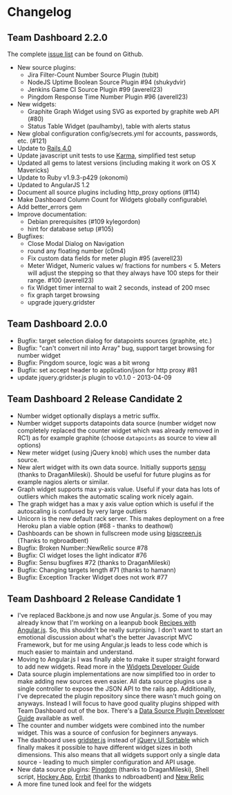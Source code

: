 # Changelog

## Team Dashboard 2.2.0
The complete [issue list](https://github.com/fdietz/team_dashboard/issues?milestone=5&state=open) can be found on Github.

* New source plugins:
  * Jira Filter-Count Number Source Plugin (tubit)
  * NodeJS Uptime Boolean Source Plugin #94 (shukydvir)
  * Jenkins Game CI Source Plugin #99 (averell23)
  * Pingdom Response Time Number Plugin #96 (averell23)
* New widgets:
  * Graphite Graph Widget using SVG as exported by graphite web API (#80)
  * Status Table Widget (paulhamby), table with alerts status
* New global configuration config/secrets.yml for accounts, passwords, etc. (#121)
* Update to [Rails 4.0 ](http://weblog.rubyonrails.org/2013/6/25/Rails-4-0-final/)
* Update javascript unit tests to use [Karma](http://karma-runner.github.io/), simplified test setup
* Updated all gems to latest versions (including making it work on OS X Mavericks)
* Update to Ruby v1.9.3-p429 (okonomi)
* Updated to AngularJS 1.2
* Document all source plugins including http_proxy options (#114)
* Make Dashboard Column Count for Widgets globally configurable\
* Add better_errors gem
* Improve documentation:
  * Debian prerequisites (#109 kylegordon)
  * hint for database setup (#105)
* Bugfixes:
  * Close Modal Dialog on Navigation
  * round any floating number (c0m4)
  * Fix custom data fields for meter plugin #95 (averell23)
  * Meter Widget, Numeric values w/ fractions for numbers < 5. Meters will adjust the stepping so that they always have 100 steps for their range. #100 (averell23)
  * fix Widget timer internal to wait 2 seconds, instead of 200 msec
  * fix graph target browsing
  * upgrade jquery.gridster

## Team Dashboard 2.0.0
* Bugfix: target selection dialog for datapoints sources (graphite, etc.)
* Bugfix: "can't convert nil into Array" bug, support target browsing for number widget
* Bugfix: Pingdom source, logic was a bit wrong
* Bugfix: set accept header to application/json for http proxy #81
* update jquery.gridster.js plugin to v0.1.0 - 2013-04-09

## Team Dashboard 2 Release Candidate 2
* Number widget optionally displays a metric suffix.
* Number widget supports datapoints data source (number widget now completely replaced the counter widget which was already removed in RC1) as for example graphite (choose `datapoints` as source to view all options)
* New meter widget (using jQuery knob) which uses the number data source.
* New alert widget with its own data source. Initially supports [sensu](http://www.sonian.com/cloud-monitoring-sensu/) (thanks to DraganMileski). Should be useful for future plugins as for example nagios alerts or similar.
* Graph widget supports max y-axis value. Useful if your data has lots of outliers which makes the automatic scaling work nicely again.
* The graph widget has a max y axis value option which is useful if the autoscaling is confused by very large outliers
* Unicorn is the new default rack server. This makes deployment on a free Heroku plan a viable option (#68 - thanks to deathowl)
* Dashboards can be shown in fullscreen mode using [bigscreen.js](https://github.com/bdougherty/BigScreen) (Thanks to ngbroadbent)
* Bugfix: Broken Number::NewRelic source #78
* Bugfix: CI widget loses the light indicator #76
* Bugfix: Sensu bugfixes #72 (thanks to DraganMileski)
* Bugfix: Changing targets length #71 (thanks to hamann)
* Bugfix: Exception Tracker Widget does not work #77

## Team Dashboard 2 Release Candidate 1
* I've replaced Backbone.js and now use Angular.js. Some of you may already know that I'm working on a leanpub book [Recipes with Angular.js](https://leanpub.com/recipes-with-angular-js). So, this shouldn't be really surprising. I don't want to start an emotional discussion about what's the better Javascript MVC Framework, but for me using Angular.js leads to less code which is much easier to maintain and understand.
* Moving to Angular.js I was finally able to make it super straight forward to add new widgets. Read more in the [Widgets Developer Guide](https://github.com/fdietz/team_dashboard/blob/master/WIDGETS.markdown)
* Data source plugin implementations are now simplified too in order to make adding new sources even easier. All data source plugins use a single controller to expose the JSON API to the rails app. Additionally, I've deprecated the plugin repository since there wasn't much going on anyways. Instead I will focus to have good quality plugins shipped with Team Dashboard out of the box. There's a [Data Source Plugin Developer Guide](https://github.com/fdietz/team_dashboard/blob/master/SOURCE_PLUGINS.markdown) available as well.
* The counter and number widgets were combined into the number widget. This was a source of confusion for beginners anyways.
* The dashboard uses [gridster.js](http://gridster.net/) instead of [jQuery UI Sortable](http://jqueryui.com/sortable/) which finally makes it possible to have different widget sizes in both dimensions. This also means that all widgets support only a single data source - leading to much simpler configuration and API usage.
* New data source plugins: [Pingdom](https://www.pingdom.com/) (thanks to DraganMileski), Shell script, [Hockey App](http://hockeyapp.net/), [Errbit](https://github.com/errbit/errbit) (thanks to ndbroadbent) and [New Relic](http://newrelic.com/)
* A more fine tuned look and feel for the widgets
